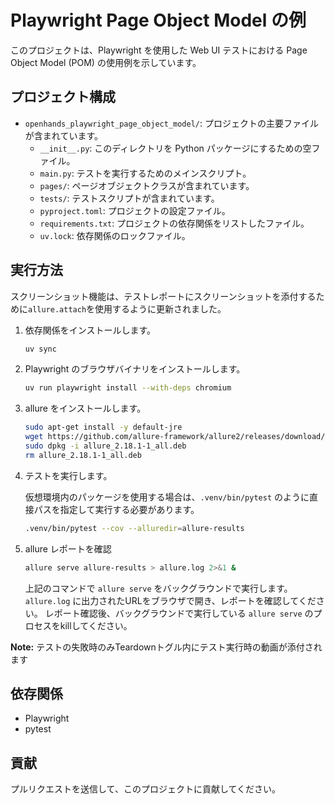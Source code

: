 # Playwright Page Object Model の例

このプロジェクトは、Playwright を使用した Web UI テストにおける Page Object Model (POM) の使用例を示しています。

## プロジェクト構成

- `openhands_playwright_page_object_model/`: プロジェクトの主要ファイルが含まれています。
  - `__init__.py`: このディレクトリを Python パッケージにするための空ファイル。
  - `main.py`: テストを実行するためのメインスクリプト。
  - `pages/`: ページオブジェクトクラスが含まれています。
  - `tests/`: テストスクリプトが含まれています。
  - `pyproject.toml`: プロジェクトの設定ファイル。
  - `requirements.txt`: プロジェクトの依存関係をリストしたファイル。
  - `uv.lock`: 依存関係のロックファイル。

## 実行方法

スクリーンショット機能は、テストレポートにスクリーンショットを添付するために`allure.attach`を使用するように更新されました。
1. 依存関係をインストールします。
   ```bash
   uv sync
   ```

2. Playwright のブラウザバイナリをインストールします。
   ```bash
   uv run playwright install --with-deps chromium
   ```

3. allure をインストールします。
   ```bash
   sudo apt-get install -y default-jre
   wget https://github.com/allure-framework/allure2/releases/download/2.18.1/allure_2.18.1-1_all.deb
   sudo dpkg -i allure_2.18.1-1_all.deb
   rm allure_2.18.1-1_all.deb
   ```

4. テストを実行します。

   仮想環境内のパッケージを使用する場合は、`.venv/bin/pytest` のように直接パスを指定して実行する必要があります。
   ```bash
   .venv/bin/pytest --cov --alluredir=allure-results
   ```

5. allure レポートを確認
   ```bash
   allure serve allure-results > allure.log 2>&1 &
   ```
   上記のコマンドで `allure serve` をバックグラウンドで実行します。
   `allure.log` に出力されたURLをブラウザで開き、レポートを確認してください。
   レポート確認後、バックグラウンドで実行している `allure serve` のプロセスをkillしてください。

**Note:** テストの失敗時のみTeardownトグル内にテスト実行時の動画が添付されます

## 依存関係

- Playwright
- pytest

## 貢献
プルリクエストを送信して、このプロジェクトに貢献してください。
